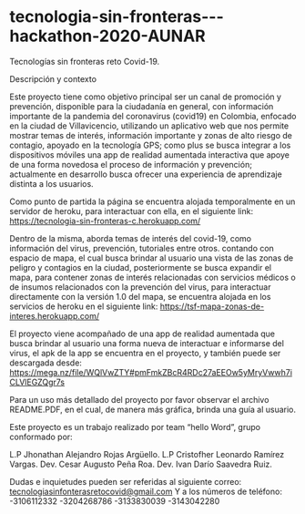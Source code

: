 # tecnologia-sin-fronteras---hackathon-2020-AUNAR

Tecnologías sin fronteras reto Covid-19.

Descripción y contexto

Este proyecto tiene como objetivo principal ser un canal de promoción y prevención, disponible para la ciudadanía en general, con información importante de la pandemia del coronavirus (covid19) en Colombia, enfocado en la ciudad de Villavicencio, utilizando un aplicativo web que nos permite mostrar temas de interés, información importante y zonas de alto riesgo de contagio, apoyado en la tecnología GPS; como plus se busca integrar a los dispositivos móviles una app de realidad aumentada interactiva que apoye de una forma novedosa el proceso de información y prevención; actualmente en desarrollo busca ofrecer una experiencia de aprendizaje distinta a los
usuarios.

Como punto de partida la página se encuentra alojada temporalmente en un servidor de heroku, para interactuar con ella, en el siguiente link: https://tecnologia-sin-fronteras-c.herokuapp.com/

Dentro de la misma, aborda temas de interés del covid-19, como información del virus, prevención, tutoriales entre otros.
contando con espacio de mapa, el cual busca brindar al usuario una vista de las zonas de peligro y contagios en la ciudad, posteriormente se busca expandir el mapa, para contener zonas de interés relacionadas con servicios médicos o de insumos relacionados con la prevención del virus, para interactuar directamente con la versión 1.0 del mapa, se encuentra alojada en los servicios de heroku en el siguiente link: https://tsf-mapa-zonas-de-interes.herokuapp.com/ 

El proyecto viene acompañado de una app de realidad aumentada que busca brindar al usuario una forma nueva de interactuar e informarse del virus, el apk de la app se encuentra en el proyecto, y también puede ser descargada desde: https://mega.nz/file/WQlVwZTY#pmFmkZBcR4RDc27aEEOw5yMryVwwh7iCLVlEGZQgr7s

Para un uso más detallado del proyecto por favor observar el archivo README.PDF, en el cual, de manera más gráfica, brinda una guía al usuario.

Este proyecto es un trabajo realizado por team “hello Word”, grupo conformado por:

L.P Jhonathan Alejandro Rojas Argüello.
L.P Cristofher Leonardo Ramírez Vargas.
Dev. Cesar Augusto Peña Roa.
Dev. Ivan Darío Saavedra Ruiz.

Dudas e inquietudes pueden ser referidas al siguiente correo: tecnologiasinfonterasretocovid@gmail.com
Y a los números de teléfono:
-3106112332
-3204268786
-3133830039
-3143042280
